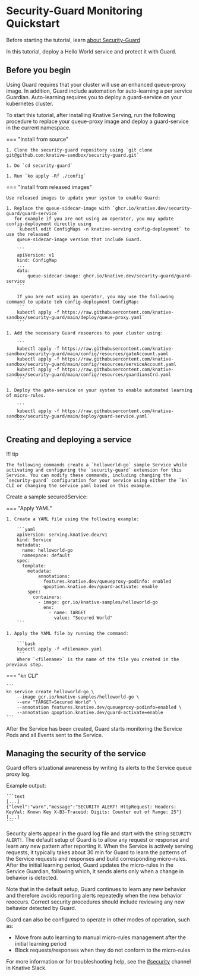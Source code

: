 # Security-Guard Monitoring Quickstart

Before starting the tutorial, learn [about Security-Guard](./security-guard-about.md)

In this tutorial, deploy a Hello World service and protect it with Guard.

## Before you begin

Using Guard requires that your cluster will use an enhanced queue-proxy image.
In addition, Guard include automation for auto-learning a per service Guardian. Auto-learning requires you to deploy a guard-service on your kubernetes cluster.

To start this tutorial, after installing Knative Serving, run the following procedure to replace your queue-proxy image and deploy a guard-service in the current namespace.

=== "Install from source"

    1. Clone the security-guard repository using `git clone git@github.com:knative-sandbox/security-guard.git`

    1. Do `cd security-guard`

    1. Run `ko apply -Rf ./config`

=== "Install from released images"

    Use released images to update your system to enable Guard:

    1. Replace the queue-sidecar-image with `ghcr.io/knative.dev/security-guard/guard-service`
       for example if you are not using an operator, you may update config-deployment directly using
        `kubectl edit ConfigMaps -n knative-serving config-deployment` to use the released
        queue-sidecar-image version that include Guard.

        ```
        apiVersion: v1
        kind: ConfigMap
        ...
        data:
            queue-sidecar-image: ghcr.io/knative.dev/security-guard/guard-service
        ```

        If you are not using an operator, you may use the following command to update teh config-deployment ConfigMap:
        ```
        kubectl apply -f https://raw.githubusercontent.com/knative-sandbox/security-guard/main/deploy/queue-proxy.yaml`
        ```

    1. Add the necessary Guard resources to your cluster using:

        ```
        kubectl apply -f https://raw.githubusercontent.com/knative-sandbox/security-guard/main/config/resources/gateAccount.yaml
        kubectl apply -f https://raw.githubusercontent.com/knative-sandbox/security-guard/main/config/resources/serviceAccount.yaml
        kubectl apply -f https://raw.githubusercontent.com/knative-sandbox/security-guard/main/config/resources/guardiansCrd.yaml
        ```

    1. Deploy the gate-service on your system to enable automated learning of micro-rules.

        ```
        kubectl apply -f https://raw.githubusercontent.com/knative-sandbox/security-guard/main/deploy/guard-service.yaml`
        ```

## Creating and deploying a service

!!! tip

    The following commands create a `helloworld-go` sample Service while activating and configuring the `security-guard` extension for this Service. You can modify these commands, including changing the `security-guard` configuration for your service using either the `kn` CLI or changing the service yaml based on this example.

Create a sample securedService:

=== "Apply YAML"

    1. Create a YAML file using the following example:

        ```yaml
        apiVersion: serving.knative.dev/v1
        kind: Service
        metadata:
          name: helloworld-go
          namespace: default
        spec:
          template:
            metadata:
                annotations:
                  features.knative.dev/queueproxy-podinfo: enabled
                  qpoption.knative.dev/guard-activate: enable
            spec:
              containers:
                - image: gcr.io/knative-samples/helloworld-go
                  env:
                    - name: TARGET
                      value: "Secured World"
        ```

    1. Apply the YAML file by running the command:

        ```bash
        kubectl apply -f <filename>.yaml
        ```
        Where `<filename>` is the name of the file you created in the previous step.

=== "kn CLI"

    ```
    kn service create helloworld-go \
        --image gcr.io/knative-samples/helloworld-go \
        --env "TARGET=Secured World" \
        --annotation features.knative.dev/queueproxy-podinfo=enabled \
        --annotation qpoption.knative.dev/guard-activate=enable
    ```

After the Service has been created, Guard starts monitoring the Service Pods and all Events sent to the Service.

## Managing the security of the service

Guard offers situational awareness by writing its alerts to the Service queue proxy log.

Example output:

    ```text
    [...]
    {"level":"warn","message":"SECURITY ALERT! HttpRequest: Headers: KeyVal: Known Key X-B3-Traceid: Digits: Counter out of Range: 25"}
    [...]
    ```

Security alerts appear in the guard log file and start with the string `SECURITY ALERT!`. The default setup of Guard is to allow any request or response and learn any new pattern after reporting it. When the Service is actively serving requests, it typically takes about 30 min for Guard to learn the patterns of the Service requests and responses and build corresponding micro-rules. After the initial learning period, Guard updates the micro-rules in the Service Guardian, following which, it sends alerts only when a change in behavior is detected.

Note that in the default setup, Guard continues to learn any new behavior and therefore avoids reporting alerts repeatedly when the new behavior reoccurs. Correct security procedures should include reviewing any new behavior detected by Guard.

Guard can also be configured to operate in other modes of operation, such as:

* Move from auto learning to manual micro-rules management after the initial learning period
* Block requests/responses when they do not conform to the micro-rules

For more information or for troubleshooting help, see the [#security](https://knative.slack.com/archives/CBYV1E0TG) channel in Knative Slack.
